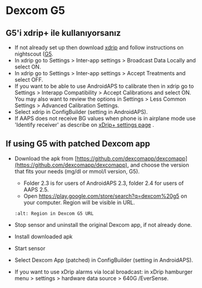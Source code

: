 # Dexcom G5

## G5'i xdrip+ ile kullanıyorsanız

- If not already set up then download [xdrip](https://github.com/NightscoutFoundation/xDrip) and follow instructions on nightscout ([G5](http://www.nightscout.info/wiki/welcome/nightscout-with-xdrip-and-dexcom-share-wireless/xdrip-with-g5-support).
- In xdrip go to Settings > Inter-app settings > Broadcast Data Locally and select ON.
- In xdrip go to Settings > Inter-app settings > Accept Treatments and select OFF.
- If you want to be able to use AndroidAPS to calibrate then in xdrip go to Settings > Interapp Compatibility > Accept Calibrations and select ON.  You may also want to review the options in Settings > Less Common Settings > Advanced Calibration Settings.
- Select xdrip in ConfigBuilder (setting in AndroidAPS).
- If AAPS does not receive BG values when phone is in airplane mode use 'Identify receiver' as describe on [xDrip+ settings page](../Configuration/xdrip.md) .

## If using G5 with patched Dexcom app

- Download the apk from [https://github.com/dexcomapp/dexcomapp](https://github.com/dexcomapp/dexcomapp), and choose the version that fits your needs (mg/dl or mmol/l version, G5).

  - Folder 2.3 is for users of AndroidAPS 2.3, folder 2.4 for users of AAPS 2.5.
  - Open <https://play.google.com/store/search?q=dexcom%20g5> on your computer. Region will be visible in URL.

  ```{image} ../images/DexcomG5regionURL.PNG
  :alt: Region in Dexcom G5 URL
  ```

- Stop sensor and uninstall the original Dexcom app, if not already done.

- Install downloaded apk

- Start sensor

- Select Dexcom App (patched) in ConfigBuilder (setting in AndroidAPS).

- If you want to use xDrip alarms via local broadcast: in xDrip hamburger menu > settings > hardware data source > 640G /EverSense.
